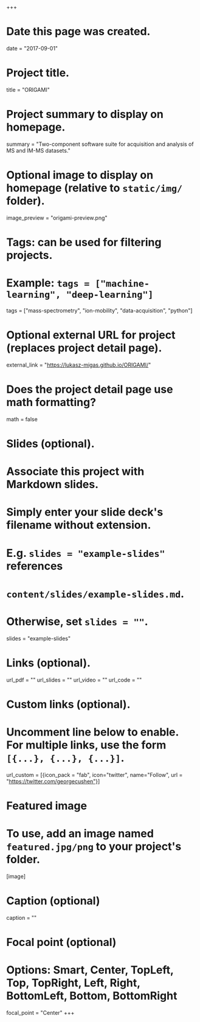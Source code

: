 +++
# Date this page was created.
date = "2017-09-01"

# Project title.
title = "ORIGAMI"

# Project summary to display on homepage.
summary = "Two-component software suite for acquisition and analysis of MS and IM-MS datasets."

# Optional image to display on homepage (relative to `static/img/` folder).
image_preview = "origami-preview.png"

# Tags: can be used for filtering projects.
# Example: `tags = ["machine-learning", "deep-learning"]`
tags = ["mass-spectrometry", "ion-mobility", "data-acquisition", "python"]

# Optional external URL for project (replaces project detail page).
external_link = "https://lukasz-migas.github.io/ORIGAMI/"

# Does the project detail page use math formatting?
math = false

# Slides (optional).
#   Associate this project with Markdown slides.
#   Simply enter your slide deck's filename without extension.
#   E.g. `slides = "example-slides"` references 
#   `content/slides/example-slides.md`.
#   Otherwise, set `slides = ""`.
slides = "example-slides"

# Links (optional).
url_pdf = ""
url_slides = ""
url_video = ""
url_code = ""

# Custom links (optional).
#   Uncomment line below to enable. For multiple links, use the form `[{...}, {...}, {...}]`.
url_custom = [{icon_pack = "fab", icon="twitter", name="Follow", url = "https://twitter.com/georgecushen"}]

# Featured image
# To use, add an image named `featured.jpg/png` to your project's folder. 
[image]
  # Caption (optional)
  caption = ""
  
  # Focal point (optional)
  # Options: Smart, Center, TopLeft, Top, TopRight, Left, Right, BottomLeft, Bottom, BottomRight
  focal_point = "Center"
+++